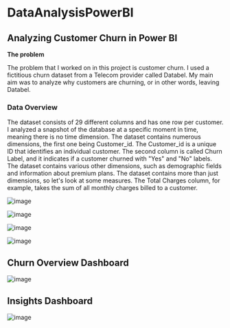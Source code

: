 # DataAnalysisPowerBI
## Analyzing Customer Churn in Power BI

****The problem****

The problem that I worked on in this project is customer churn. I used a fictitious churn dataset from a Telecom provider called Databel. My main aim was to analyze why customers are churning, or in other words, leaving Databel.

### Data Overview
The dataset consists of 29 different columns and has one row per customer. I analyzed a snapshot of the database at a specific moment in time, meaning there is no time dimension.
The dataset contains numerous dimensions, the first one being Customer_id. The Customer_id is a unique ID that identifies an individual customer. The second column is called Churn Label, and it indicates if a customer churned with "Yes" and "No" labels. The dataset contains various other dimensions, such as demographic fields and information about premium plans.
The dataset contains more than just dimensions, so let's look at some measures. The Total Charges column, for example, takes the sum of all monthly charges billed to a customer.

![image](https://github.com/vibrahimova/DataAnalysisPowerBI/assets/68854630/3ac0db9b-569b-42a3-aaaf-ccc27cd8c3c5)

![image](https://github.com/vibrahimova/DataAnalysisPowerBI/assets/68854630/3101bbee-e5ff-4b3b-8f0f-2846055e67a3)

![image](https://github.com/vibrahimova/DataAnalysisPowerBI/assets/68854630/ac79c9ea-1a06-4af7-89ce-aaf821e8de3c)

![image](https://github.com/vibrahimova/DataAnalysisPowerBI/assets/68854630/fe474b69-208a-446f-afb8-1737769f0a0c)




## Churn Overview Dashboard
![image](https://github.com/vibrahimova/DataAnalysisPowerBI/assets/68854630/27633a54-e4d9-493c-bcef-660566c8bc3c)

## Insights Dashboard
![image](https://github.com/vibrahimova/DataAnalysisPowerBI/assets/68854630/90bde6df-cd4c-404b-8b3a-f09b7e7c9a48)

